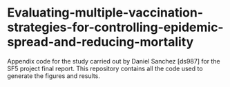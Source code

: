 # Evaluating-multiple-vaccination-strategies-for-controlling-epidemic-spread-and-reducing-mortality
Appendix code for the study carried out by Daniel Sanchez [ds987] for the SF5 project final report. This repository contains all the code used to generate the figures and results.
